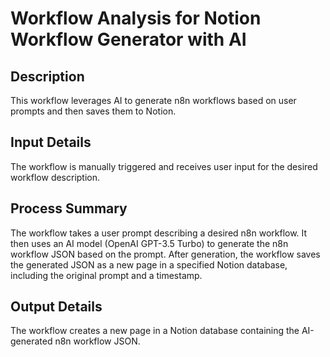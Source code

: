 # Workflow Analysis for Notion Workflow Generator with AI

## Description
This workflow leverages AI to generate n8n workflows based on user prompts and then saves them to Notion.

## Input Details
The workflow is manually triggered and receives user input for the desired workflow description.

## Process Summary
The workflow takes a user prompt describing a desired n8n workflow. It then uses an AI model (OpenAI GPT-3.5 Turbo) to generate the n8n workflow JSON based on the prompt. After generation, the workflow saves the generated JSON as a new page in a specified Notion database, including the original prompt and a timestamp.

## Output Details
The workflow creates a new page in a Notion database containing the AI-generated n8n workflow JSON.
